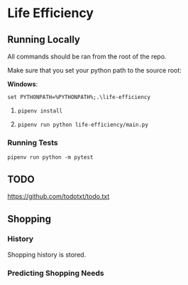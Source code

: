 # Life Efficiency

## Running Locally

All commands should be ran from the root of the repo.

Make sure that you set your python path to the source root:

**Windows**:

`set PYTHONPATH=%PYTHONPATH%;.\life-efficiency`

1. `pipenv install`

2. `pipenv run python life-efficiency/main.py`

### Running Tests

`pipenv run python -m pytest`

## TODO
https://github.com/todotxt/todo.txt

## Shopping

### History

Shopping history is stored.

### Predicting Shopping Needs

